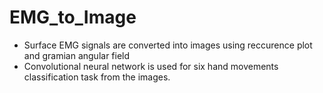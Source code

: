 # EMG_to_Image
* Surface EMG signals are converted into images using reccurence plot and gramian angular field
* Convolutional neural network is used for six hand movements classification task from the images. 
